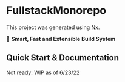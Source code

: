 # FullstackMonorepo

This project was generated using [Nx](https://nx.dev).

🔎 **Smart, Fast and Extensible Build System**

## Quick Start & Documentation

Not ready: WIP as of 6/23/22
